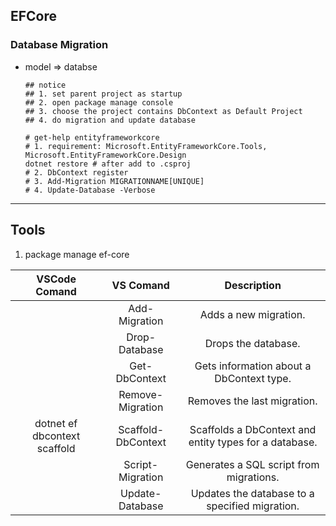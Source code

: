 ## EFCore

### Database Migration

- model => databse

  ```shell
  ## notice
  ## 1. set parent project as startup
  ## 2. open package manage console
  ## 3. choose the project contains DbContext as Default Project
  ## 4. do migration and update database

  # get-help entityframeworkcore
  # 1. requirement: Microsoft.EntityFrameworkCore.Tools, Microsoft.EntityFrameworkCore.Design
  dotnet restore # after add to .csproj
  # 2. DbContext register
  # 3. Add-Migration MIGRATIONNAME[UNIQUE]
  # 4. Update-Database -Verbose
  ```

---

## Tools

1. package manage ef-core

|        VSCode Comand         |     VS Comand      |                      Description                       |
| :--------------------------: | :----------------: | :----------------------------------------------------: |
|                              |   Add-Migration    |                 Adds a new migration.                  |
|                              |   Drop-Database    |                  Drops the database.                   |
|                              |   Get-DbContext    |        Gets information about a DbContext type.        |
|                              |  Remove-Migration  |              Removes the last migration.               |
| dotnet ef dbcontext scaffold | Scaffold-DbContext | Scaffolds a DbContext and entity types for a database. |
|                              |  Script-Migration  |        Generates a SQL script from migrations.         |
|                              |  Update-Database   |     Updates the database to a specified migration.     |
